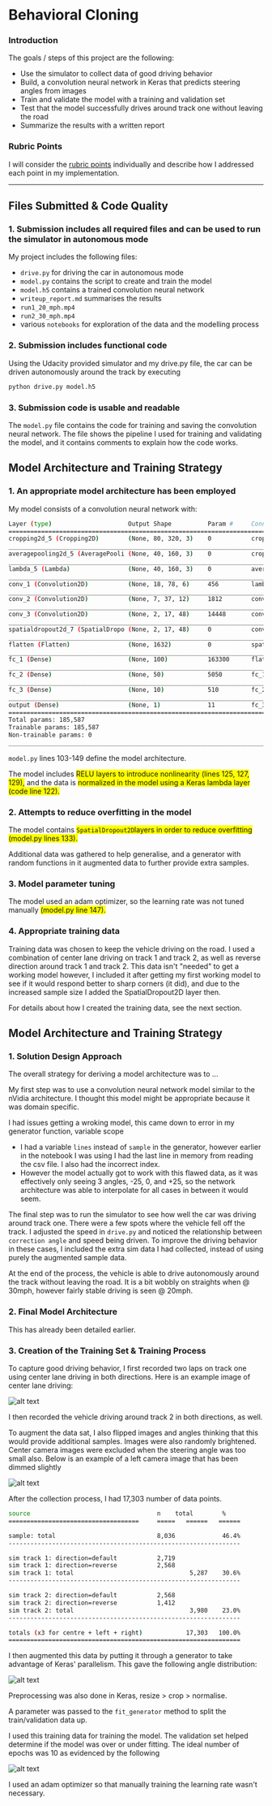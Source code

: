 # Behavioral Cloning

### Introduction

The goals / steps of this project are the following:
* Use the simulator to collect data of good driving behavior
* Build, a convolution neural network in Keras that predicts steering angles from images
* Train and validate the model with a training and validation set
* Test that the model successfully drives around track one without leaving the road
* Summarize the results with a written report

### Rubric Points

I will consider the [rubric points](https://review.udacity.com/#!/rubrics/432/view) individually and describe how I addressed each point in my implementation.  

---

[//]: # (Image References)

[image1]: ./examples/center_lane.png "Center Lane Driving"
[image2]: ./examples/augmented_image.png "Augmented Image"
[image3]: ./examples/sample_angle_distribution.png "Angle Distribution"
[image4]: ./examples/epoch_history.png "Epoch History"
[image5]: ./examples/placeholder_small.png "Recovery Image"
[image6]: ./examples/placeholder_small.png "Normal Image"
[image7]: ./examples/placeholder_small.png "Flipped Image"

## Files Submitted & Code Quality

### 1. Submission includes all required files and can be used to run the simulator in autonomous mode

My project includes the following files:
* `drive.py` for driving the car in autonomous mode
* `model.py` contains the script to create and train the model
* `model.h5` contains a trained convolution neural network 
* `writeup_report.md` summarises the results
* `run1_20_mph.mp4`
* `run2_30_mph.mp4`
* various `notebooks` for exploration of the data and the modelling process

### 2. Submission includes functional code

Using the Udacity provided simulator and my drive.py file, the car can be driven autonomously around the track by executing 

```sh
python drive.py model.h5
```

### 3. Submission code is usable and readable

The `model.py` file contains the code for training and saving the convolution neural network. The file shows the pipeline I used for training and validating the model, and it contains comments to explain how the code works.

## Model Architecture and Training Strategy

### 1. An appropriate model architecture has been employed

My model consists of a convolution neural network with:

```sh
Layer (type)                     Output Shape          Param #     Connected to                     
====================================================================================================
cropping2d_5 (Cropping2D)        (None, 80, 320, 3)    0           cropping2d_input_5[0][0]         
____________________________________________________________________________________________________
averagepooling2d_5 (AveragePooli (None, 40, 160, 3)    0           cropping2d_5[0][0]               
____________________________________________________________________________________________________
lambda_5 (Lambda)                (None, 40, 160, 3)    0           averagepooling2d_5[0][0]         
____________________________________________________________________________________________________
conv_1 (Convolution2D)           (None, 18, 78, 6)     456         lambda_5[0][0]                   
____________________________________________________________________________________________________
conv_2 (Convolution2D)           (None, 7, 37, 12)     1812        conv_1[0][0]                     
____________________________________________________________________________________________________
conv_3 (Convolution2D)           (None, 2, 17, 48)     14448       conv_2[0][0]                     
____________________________________________________________________________________________________
spatialdropout2d_7 (SpatialDropo (None, 2, 17, 48)     0           conv_3[0][0]                     
____________________________________________________________________________________________________
flatten (Flatten)                (None, 1632)          0           spatialdropout2d_7[0][0]         
____________________________________________________________________________________________________
fc_1 (Dense)                     (None, 100)           163300      flatten[0][0]                    
____________________________________________________________________________________________________
fc_2 (Dense)                     (None, 50)            5050        fc_1[0][0]                       
____________________________________________________________________________________________________
fc_3 (Dense)                     (None, 10)            510         fc_2[0][0]                       
____________________________________________________________________________________________________
output (Dense)                   (None, 1)             11          fc_3[0][0]                       
====================================================================================================
Total params: 185,587
Trainable params: 185,587
Non-trainable params: 0
____________________________________________________________________________________________________


```

`model.py` lines 103-149 define the model architecture.

The model includes <span style="background-color: #FFFF00">RELU layers to introduce nonlinearity (lines 125, 127, 129),</span> and the data is <span style="background-color: #FFFF00">normalized in the model using a Keras lambda layer (code line 122).</span>

### 2. Attempts to reduce overfitting in the model

The model contains <span style="background-color: #FFFF00">`SpatialDropout2D`layers in order to reduce overfitting (model.py lines 133).</span>

Additional data was gathered to help generalise, and a generator with random functions in it augmented data to further provide extra samples.

### 3. Model parameter tuning

The model used an adam optimizer, so the learning rate was not tuned manually <span style="background-color: #FFFF00">(model.py line 147).</span>

### 4. Appropriate training data

Training data was chosen to keep the vehicle driving on the road. I used a combination of center lane driving on track 1 and track 2, as well as reverse direction around track 1 and track 2. This data isn't "needed" to get a working model however, I included it after getting my first working model to see if it would respond better to sharp corners (it did), and due to the increased sample size I added the SpatialDropout2D layer then.

For details about how I created the training data, see the next section. 

## Model Architecture and Training Strategy

### 1. Solution Design Approach

The overall strategy for deriving a model architecture was to ...

My first step was to use a convolution neural network model similar to the nVidia architecture. I thought this model might be appropriate because it was domain specific.

I had issues getting a wroking model, this came down to error in my generator function, variable scope
 
 * I had a variable `lines` instead of `sample` in the generator, however earlier in the notebook I was using I had the last line in memory from reading the csv file. I also had the incorrect index.
 * However the model actually got to work with this flawed data, as it was effectively only seeing 3 angles, -25, 0, and +25, so the network architecture was able to interpolate for all cases in between it would seem.

The final step was to run the simulator to see how well the car was driving around track one. There were a few spots where the vehicle fell off the track. I adjusted the speed in `drive.py` and noticed the relationship between `correction angle` and speed being driven. To improve the driving behavior in these cases, I included the extra sim data I had collected, instead of using purely the augmented sample data.

At the end of the process, the vehicle is able to drive autonomously around the track without leaving the road. It is a bit wobbly on straights when @ 30mph, however fairly stable driving is seen @ 20mph.

### 2. Final Model Architecture

This has already been detailed earlier.

### 3. Creation of the Training Set & Training Process

To capture good driving behavior, I first recorded two laps on track one using center lane driving in both directions. Here is an example image of center lane driving:

![alt text][image1]

I then recorded the vehicle driving around track 2 in both directions, as well.

To augment the data sat, I also flipped images and angles thinking that this would provide additional samples. Images were also randomly brightened. Center camera images were excluded when the steering angle was too small also. Below is an example of a left camera image that has been dimmed slightly

![alt text][image2]


After the collection process, I had 17,303 number of data points. 

```sh
source                                   n    total        %
====================================     =====   ======   ======

sample: total                            8,036             46.4%
----------------------------------------------------------------

sim track 1: direction=default           2,719
sim track 1: direction=reverse           2,568
sim track 1: total                                5,287    30.6%
----------------------------------------------------------------

sim track 2: direction=default           2,568
sim track 2: direction=reverse           1,412
sim track 2: total                                3,980    23.0%
----------------------------------------------------------------

totals (x3 for centre + left + right)            17,303   100.0%
================================================================
```

I then augmented this data by putting it through a generator to take advantage of Keras' parallelism. This gave the following angle distribution:

![alt text][image3]

Preprocessing was also done in Keras, resize > crop > normalise.

A parameter was passed to the `fit_generator` method to split the train/validation data up.

I used this training data for training the model. The validation set helped determine if the model was over or under fitting. The ideal number of epochs was 10 as evidenced by the following

![alt text][image4]

I used an adam optimizer so that manually training the learning rate wasn't necessary.
